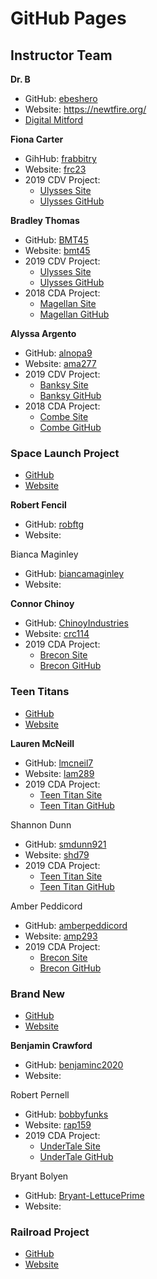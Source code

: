 # GitHub Pages

## Instructor Team

**Dr. B**
* GitHub: [ebeshero](https://github.com/ebeshero)
* Website: https://newtfire.org/
* [Digital Mitford](https://digitalmitford.org/)

**Fiona Carter**
* GihHub: [frabbitry](https://github.com/frabbitry)
* Website: [frc23](https://newtfire.org/~frc23/)
* 2019 CDV Project:
  * [Ulysses Site](http://ulysses.newtfire.org/)
  * [Ulysses GitHub](https://github.com/frabbitry/Ulysses)

**Bradley Thomas**
* GitHub: [BMT45](https://github.com/BMT45)
* Website: [bmt45](https://newtfire.org/~bmt45/)
* 2019 CDV Project:
  * [Ulysses Site](http://ulysses.newtfire.org/)
  * [Ulysses GitHub](https://github.com/frabbitry/Ulysses)
* 2018 CDA Project:
  * [Magellan Site](http://magellan.newtfire.org/)
  * [Magellan GitHub](https://github.com/BMT45/Ferdinand-Magellan-Project/)

**Alyssa Argento**
* GitHub: [alnopa9](https://github.com/alnopa9)
* Website: [ama277](https://newtfire.org/~ama277/)
* 2019 CDV Project:
  * [Banksy Site](http://banksy.newtfire.org/)
  * [Banksy GitHub](https://github.com/alnopa9/Banksy)
* 2018 CDA Project:
  * [Combe Site](http://combe.newtfire.org/)
  * [Combe GitHub](https://github.com/dorothealint/William_Combe_Works)

### **Space Launch Project**
* [GitHub]()
* [Website]()

**Robert Fencil**
* GitHub: [robftg](https://github.com/robftg)
* Website: []()

Bianca Maginley
* GitHub: [biancamaginley](https://github.com/biancamaginley)
* Website: []()

**Connor Chinoy**
* GitHub: [ChinoyIndustries](https://github.com/ChinoyIndustries)
* Website: [crc114](https://newtfire.org/~crc114/)
* 2019 CDA Project:
  * [Brecon Site](http://brecon.newtfire.org/)
  * [Brecon GitHub](https://github.com/haggis78/BreconChurch)

### **Teen Titans**
* [GitHub](https://github.com/lmcneil7/teen-titans)
* [Website](http://teentitans.newtfire.org/)

**Lauren McNeill**
* GitHub: [lmcneil7](https://github.com/lmcneil7)
* Website: [lam289](https://newtfire.org/~lam289/)
* 2019 CDA Project:
  * [Teen Titan Site](http://teentitans.newtfire.org/)
  * [Teen Titan GitHub](https://github.com/lmcneil7/teen-titans)

Shannon Dunn
* GitHub: [smdunn921](https://github.com/smdunn921)
* Website: [shd79](https://newtfire.org/~shd79/)
* 2019 CDA Project:
  * [Teen Titan Site](http://teentitans.newtfire.org/)
  * [Teen Titan GitHub](https://github.com/lmcneil7/teen-titans)

Amber Peddicord
* GitHub: [amberpeddicord](https://github.com/amberpeddicord)
* Website: [amp293](https://newtfire.org/~amp293/)
* 2019 CDA Project:
  * [Brecon Site](http://brecon.newtfire.org/)
  * [Brecon GitHub](https://github.com/haggis78/BreconChurch)

### **Brand New**
* [GitHub](https://github.com/benjaminc2020/BrandNew)
* [Website]()

**Benjamin Crawford**
* GitHub: [benjaminc2020](https://github.com/benjaminc2020)
* Website: []()

Robert Pernell
* GitHub: [bobbyfunks](https://github.com/bobbyfunks)
* Website: [rap159](https://newtfire.org/~rap159/)
* 2019 CDA Project:
  * [UnderTale Site](http://undertale.newtfire.org/)
  * [UnderTale GitHub](https://github.com/ajw120/Undertale)

Bryant Bolyen
* GitHub: [Bryant-LettucePrime](https://github.com/Bryant-LettucePrime)
* Website: []()

### **Railroad Project**
* [GitHub](https://github.com/ChinoyIndustries/WoodburyClayCo)
* [Website]()